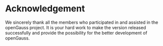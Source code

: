 # Acknowledgement<a name="EN-US_TOPIC_0289899198"></a>

We sincerely thank all the members who participated in and assisted in the openGauss project. It is your hard work to make the version released successfully and provide the possibility for the better development of openGauss.


